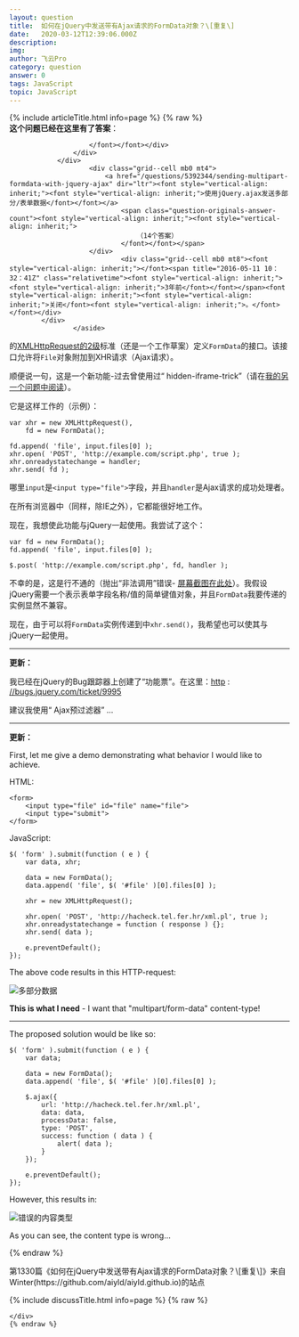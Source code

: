 ```yaml
---
layout: question
title:  如何在jQuery中发送带有Ajax请求的FormData对象？\[重复\]
date:   2020-03-12T12:39:06.000Z
description:                                                                          ...
img: 
author: 飞云Pro
category: question
answer: 0
tags: JavaScript
topic: JavaScript
---
```

<div class="article-root">
  <div class="article">
    {% include articleTitle.html info=page %}
    {% raw %}
    <div class="article-content"><aside class="s-notice s-notice__info js-post-notice mb16" aria-hidden="false" role="status">
            <div class="grid fd-column fw-nowrap"> 
                <div class="grid fw-nowrap">
                    <div class="grid--cell fl1 lh-lg">
                        <div class="grid--cell fl1 lh-lg">
                            <b><font style="vertical-align: inherit;"><font style="vertical-align: inherit;">这个问题已经在这里有了答案</font></font></b><font style="vertical-align: inherit;"><font style="vertical-align: inherit;">：
                            
                        </font></font></div>
                    </div>
                </div>
                        <div class="grid--cell mb0 mt4">
                            <a href="/questions/5392344/sending-multipart-formdata-with-jquery-ajax" dir="ltr"><font style="vertical-align: inherit;"><font style="vertical-align: inherit;">使用jQuery.ajax发送多部分/表单数据</font></font></a>
                                <span class="question-originals-answer-count"><font style="vertical-align: inherit;"><font style="vertical-align: inherit;">
                                    （14个答案）
                                </font></font></span>
                        </div>
                                <div class="grid--cell mb0 mt8"><font style="vertical-align: inherit;"></font><span title="2016-05-11 10：32：41Z" class="relativetime"><font style="vertical-align: inherit;"><font style="vertical-align: inherit;">3年前</font></font></span><font style="vertical-align: inherit;"><font style="vertical-align: inherit;">关闭</font><font style="vertical-align: inherit;">。</font></font></div>
            </div>
                    </aside>
<p><font style="vertical-align: inherit;"><font style="vertical-align: inherit;">的</font></font><a href="http://www.w3.org/TR/XMLHttpRequest2/" rel="noreferrer"><font style="vertical-align: inherit;"><font style="vertical-align: inherit;">XMLHttpRequest的2级</font></font></a><font style="vertical-align: inherit;"><font style="vertical-align: inherit;">标准（还是一个工作草案）定义</font></font><code>FormData</code><font style="vertical-align: inherit;"><font style="vertical-align: inherit;">的接口。</font><font style="vertical-align: inherit;">该接口允许将</font></font><code>File</code><font style="vertical-align: inherit;"><font style="vertical-align: inherit;">对象</font><font style="vertical-align: inherit;">附加</font><font style="vertical-align: inherit;">到XHR请求（Ajax请求）。</font></font></p>

<p><font style="vertical-align: inherit;"><font style="vertical-align: inherit;">顺便说一句，这是一个新功能-过去曾使用过“ hidden-iframe-trick”（请在</font></font><a href="https://stackoverflow.com/questions/6718664/is-it-possible-to-peform-an-asynchronous-cross-domain-file-upload/6963843"><font style="vertical-align: inherit;"><font style="vertical-align: inherit;">我的另一个问题中阅读</font></font></a><font style="vertical-align: inherit;"><font style="vertical-align: inherit;">）。</font></font></p>

<p><font style="vertical-align: inherit;"><font style="vertical-align: inherit;">它是这样工作的（示例）：</font></font></p>

<pre><code>var xhr = new XMLHttpRequest(),<font></font>
    fd = new FormData();<font></font>
<font></font>
fd.append( 'file', input.files[0] );<font></font>
xhr.open( 'POST', 'http://example.com/script.php', true );<font></font>
xhr.onreadystatechange = handler;<font></font>
xhr.send( fd );<font></font>
</code></pre>

<p><font style="vertical-align: inherit;"><font style="vertical-align: inherit;">哪里</font></font><code>input</code><font style="vertical-align: inherit;"><font style="vertical-align: inherit;">是</font></font><code>&lt;input type="file"&gt;</code><font style="vertical-align: inherit;"><font style="vertical-align: inherit;">字段，并且</font></font><code>handler</code><font style="vertical-align: inherit;"><font style="vertical-align: inherit;">是Ajax请求的成功处理者。</font></font></p>

<p><font style="vertical-align: inherit;"><font style="vertical-align: inherit;">在所有浏览器中（同样，除IE之外），它都能很好地工作。</font></font></p>

<p><font style="vertical-align: inherit;"><font style="vertical-align: inherit;">现在，我想使此功能与jQuery一起使用。</font><font style="vertical-align: inherit;">我尝试了这个：</font></font></p>

<pre><code>var fd = new FormData();    <font></font>
fd.append( 'file', input.files[0] );<font></font>
<font></font>
$.post( 'http://example.com/script.php', fd, handler );<font></font>
</code></pre>

<p><font style="vertical-align: inherit;"><font style="vertical-align: inherit;">不幸的是，这是行不通的（抛出“非法调用”错误- </font></font><a href="https://i.imgur.com/Uy8Xu.png" rel="noreferrer"><font style="vertical-align: inherit;"><font style="vertical-align: inherit;">屏幕截图在此处</font></font></a><font style="vertical-align: inherit;"><font style="vertical-align: inherit;">）。</font><font style="vertical-align: inherit;">我假设jQuery需要一个表示表单字段名称/值的简单键值对象，并且</font></font><code>FormData</code><font style="vertical-align: inherit;"><font style="vertical-align: inherit;">我要传递</font><font style="vertical-align: inherit;">的</font><font style="vertical-align: inherit;">实例显然不兼容。</font></font></p>

<p><font style="vertical-align: inherit;"><font style="vertical-align: inherit;">现在，由于可以将</font></font><code>FormData</code><font style="vertical-align: inherit;"><font style="vertical-align: inherit;">实例</font><font style="vertical-align: inherit;">传递</font><font style="vertical-align: inherit;">到中</font></font><code>xhr.send()</code><font style="vertical-align: inherit;"><font style="vertical-align: inherit;">，我希望也可以使其与jQuery一起使用。</font></font></p>

<hr>

<p><strong><font style="vertical-align: inherit;"><font style="vertical-align: inherit;">更新：</font></font></strong></p>

<p><font style="vertical-align: inherit;"><font style="vertical-align: inherit;">我已经在jQuery的Bug跟踪器上创建了“功能票”。</font><font style="vertical-align: inherit;">在这里：</font><a href="http://bugs.jquery.com/ticket/9995" rel="noreferrer"><font style="vertical-align: inherit;">http</font></a><font style="vertical-align: inherit;"> : </font></font><a href="http://bugs.jquery.com/ticket/9995" rel="noreferrer"><font style="vertical-align: inherit;"><font style="vertical-align: inherit;">//bugs.jquery.com/ticket/9995</font></font></a></p>

<p><font style="vertical-align: inherit;"><font style="vertical-align: inherit;">建议我使用“ Ajax预过滤器” ...</font></font></p>

<hr>

<p><strong><font style="vertical-align: inherit;"><font style="vertical-align: inherit;">更新：</font></font></strong></p>

<p>First, let me give a demo demonstrating what behavior I would like to achieve. </p>

<p>HTML:</p>

<pre><code>&lt;form&gt;<font></font>
    &lt;input type="file" id="file" name="file"&gt;<font></font>
    &lt;input type="submit"&gt;<font></font>
&lt;/form&gt;<font></font>
</code></pre>

<p>JavaScript:</p>

<pre><code>$( 'form' ).submit(function ( e ) {<font></font>
    var data, xhr;<font></font>
<font></font>
    data = new FormData();<font></font>
    data.append( 'file', $( '#file' )[0].files[0] );<font></font>
<font></font>
    xhr = new XMLHttpRequest();<font></font>
<font></font>
    xhr.open( 'POST', 'http://hacheck.tel.fer.hr/xml.pl', true );<font></font>
    xhr.onreadystatechange = function ( response ) {};<font></font>
    xhr.send( data );<font></font>
<font></font>
    e.preventDefault();<font></font>
});<font></font>
</code></pre>

<p>The above code results in this HTTP-request:</p>

<p><img src="https://www.samyoc.com//uploads/users/13793/images/thumbnails/1584016618735.png" data-src="https://www.samyoc.com//uploads/users/13793/images/1584016618735.png" alt="多部分数据"></p>

<p><strong>This is what I need</strong> - I want that "multipart/form-data" content-type!</p>

<hr>

<p>The proposed solution would be like so:</p>

<pre><code>$( 'form' ).submit(function ( e ) {<font></font>
    var data;<font></font>
<font></font>
    data = new FormData();<font></font>
    data.append( 'file', $( '#file' )[0].files[0] );<font></font>
<font></font>
    $.ajax({<font></font>
        url: 'http://hacheck.tel.fer.hr/xml.pl',<font></font>
        data: data,<font></font>
        processData: false,<font></font>
        type: 'POST',<font></font>
        success: function ( data ) {<font></font>
            alert( data );<font></font>
        }<font></font>
    });<font></font>
<font></font>
    e.preventDefault();<font></font>
});<font></font>
</code></pre>

<p>However, this results in:</p>

<p><img src="https://www.samyoc.com//uploads/users/13793/images/thumbnails/1584016618736.png" data-src="https://www.samyoc.com//uploads/users/13793/images/1584016618736.png" alt="错误的内容类型"></p>

<p>As you can see, the content type is wrong...</p></div>
    {% endraw %}
  </div>
  <p class="winter_mark">第1330篇《如何在jQuery中发送带有Ajax请求的FormData对象？\[重复\]》来自Winter(https://github.com/aiyld/aiyld.github.io)的站点</p>
  <div class="discuss-wrapper">
    {% include discussTitle.html info=page %}
    {% raw %}
    <div class="discuss-list">
    
    </div>
    {% endraw %}
  </div>
<div>
